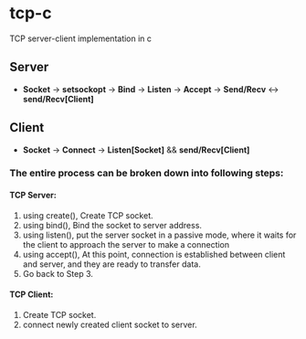 # tcp-c
TCP server-client implementation in c

## Server
- **Socket** -> **setsockopt** -> **Bind** -> **Listen** -> **Accept** ->
  **Send/Recv** <-> **send/Recv[Client]**
## Client
- **Socket** -> **Connect** -> **Listen[Socket]** && **send/Recv[Client]**

### The entire process can be broken down into following steps:

#### TCP Server:
1. using create(), Create TCP socket.
2. using bind(), Bind the socket to server address.
3. using listen(), put the server socket in a passive mode, where it waits for
   the client to approach the server to make a connection
4. using accept(), At this point, connection is established between client and
   server, and they are ready to transfer data.
5. Go back to Step 3.

#### TCP Client:
1. Create TCP socket.
2. connect newly created client socket to server.
